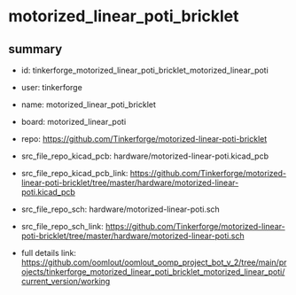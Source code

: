 # motorized_linear_poti_bricklet
 
## summary 
* id: tinkerforge_motorized_linear_poti_bricklet_motorized_linear_poti
* user: tinkerforge
* name: motorized_linear_poti_bricklet
* board: motorized_linear_poti
* repo: https://github.com/Tinkerforge/motorized-linear-poti-bricklet
* src_file_repo_kicad_pcb: hardware/motorized-linear-poti.kicad_pcb
* src_file_repo_kicad_pcb_link: https://github.com/Tinkerforge/motorized-linear-poti-bricklet/tree/master/hardware/motorized-linear-poti.kicad_pcb


* src_file_repo_sch: hardware/motorized-linear-poti.sch
* src_file_repo_sch_link: https://github.com/Tinkerforge/motorized-linear-poti-bricklet/tree/master/hardware/motorized-linear-poti.sch
* full details link: https://github.com/oomlout/oomlout_oomp_project_bot_v_2/tree/main/projects/tinkerforge_motorized_linear_poti_bricklet_motorized_linear_poti/current_version/working  







